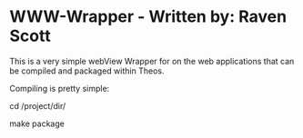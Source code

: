 # WWW-Wrapper - Written by: Raven Scott

This is a very simple webView Wrapper for on the web applications that can be compiled and packaged within Theos.

Compiling is pretty simple:

cd /project/dir/ 

make package

